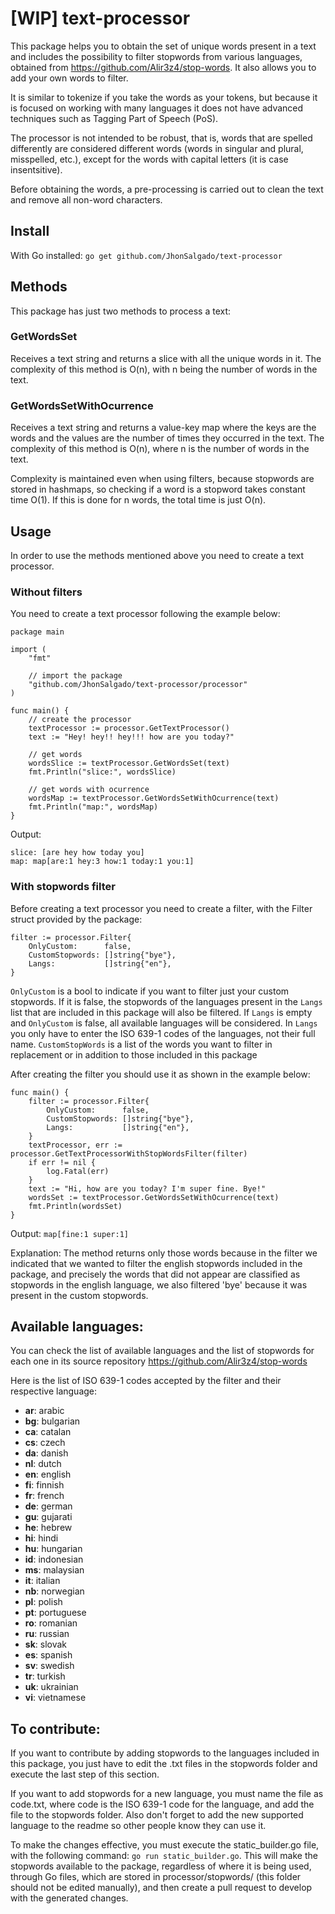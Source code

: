 # [WIP] text-processor
This package helps you to obtain the set of unique words present in a text and includes the possibility to filter stopwords from various languages, obtained from https://github.com/Alir3z4/stop-words. It also allows you to add your own words to filter.

It is similar to tokenize if you take the words as your tokens, but because it is focused on working with many languages it does not have advanced techniques such as Tagging Part of Speech (PoS).

The processor is not intended to be robust, that is, words that are spelled differently are considered different words (words in singular and plural, misspelled, etc.), except for the words with capital letters (it is case insentsitive).

Before obtaining the words, a pre-processing is carried out to clean the text and remove all non-word characters.

## Install
With Go installed:
`go get github.com/JhonSalgado/text-processor`

## Methods
This package has just two methods to process a text:
### GetWordsSet
Receives a text string and returns a slice with all the unique words in it. The complexity of this method is O(n), with n being the number of words in the text.
### GetWordsSetWithOcurrence
Receives a text string and returns a value-key map where the keys are the words and the values are the number of times they occurred in the text. The complexity of this method is O(n), where n is the number of words in the text.

Complexity is maintained even when using filters, because stopwords are stored in hashmaps, so checking if a word is a stopword takes constant time O(1). If this is done for n words, the total time is just O(n).

## Usage
In order to use the methods mentioned above you need to create a text processor.
### Without filters
You need to create a text processor following the example below:
```
package main

import (
	"fmt"
	
	// import the package
	"github.com/JhonSalgado/text-processor/processor"
)

func main() {
	// create the processor
	textProcessor := processor.GetTextProcessor()
	text := "Hey! hey!! hey!!! how are you today?"

	// get words
	wordsSlice := textProcessor.GetWordsSet(text)
	fmt.Println("slice:", wordsSlice)

	// get words with ocurrence
	wordsMap := textProcessor.GetWordsSetWithOcurrence(text)
	fmt.Println("map:", wordsMap)
}
```
Output:
```
slice: [are hey how today you]
map: map[are:1 hey:3 how:1 today:1 you:1]
```
### With stopwords filter
Before creating a text processor you need to create a filter, with the Filter struct provided by the package:
```
filter := processor.Filter{
	OnlyCustom:      false,
	CustomStopwords: []string{"bye"},
	Langs:           []string{"en"},
}
```
`OnlyCustom` is a bool to indicate if you want to filter just your custom stopwords. If it is false, the stopwords of the languages present in the `Langs` list that are included in this package will also be filtered. If `Langs` is empty and `OnlyCustom`  is false, all available languages will be considered.
In `Langs` you only have to enter the ISO 639-1 codes of the languages, not their full name.
`CustomStopWords` is a list of the words you want to filter in replacement or in addition to those included in this package

After creating the filter you should use it as shown in the example below:
```
func main() {
	filter := processor.Filter{
		OnlyCustom:      false,
		CustomStopwords: []string{"bye"},
		Langs:           []string{"en"},
	}
	textProcessor, err := processor.GetTextProcessorWithStopWordsFilter(filter)
	if err != nil {
		log.Fatal(err)
	}
	text := "Hi, how are you today? I'm super fine. Bye!"
	wordsSet := textProcessor.GetWordsSetWithOcurrence(text)
	fmt.Println(wordsSet)
}
```
Output:
```map[fine:1 super:1]```

Explanation:
The method returns only those words because in the filter we indicated that we wanted to filter the english stopwords included in the package, and precisely the words that did not appear are classified as stopwords in the english language, we also filtered 'bye' because it was present in the custom stopwords.

## Available languages:

You can check the list of available languages and the list of stopwords for each one in its source repository https://github.com/Alir3z4/stop-words

Here is the list of ISO 639-1 codes accepted by the filter and their respective language:

* **ar**: arabic
* **bg**: bulgarian
* **ca**: catalan
* **cs**: czech
* **da**: danish
* **nl**: dutch
* **en**: english
* **fi**: finnish
* **fr**: french
* **de**: german
* **gu**: gujarati
* **he**: hebrew
* **hi**: hindi
* **hu**: hungarian
* **id**: indonesian
* **ms**: malaysian
* **it**: italian
* **nb**: norwegian
* **pl**: polish
* **pt**: portuguese
* **ro**: romanian
* **ru**: russian
* **sk**: slovak
* **es**: spanish
* **sv**: swedish
* **tr**: turkish
* **uk**: ukrainian
* **vi**: vietnamese

## To contribute:

If you want to contribute by adding stopwords to the languages included in this package, you just have to edit the .txt files in the stopwords folder and execute the last step of this section.

If you want to add stopwords for a new language, you must name the file as code.txt, where code is the ISO 639-1 code for the language, and add the file to the stopwords folder. Also don't forget to add the new supported language to the readme so other people know they can use it.

To make the changes effective, you must execute the static\_builder.go file, with the following command: `go run static_builder.go`. This will make the stopwords available to the package, regardless of where it is being used, through Go files, which are stored in processor/stopwords/ (this folder should not be edited manually), and then create a pull request to develop with the generated changes.
